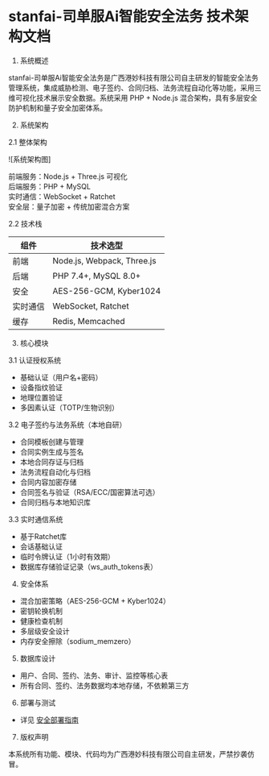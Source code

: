 # stanfai-司单服Ai智能安全法务 技术架构文档

1. 系统概述

stanfai-司单服Ai智能安全法务是广西港妙科技有限公司自主研发的智能安全法务管理系统，集成威胁检测、电子签约、合同归档、法务流程自动化等功能，采用三维可视化技术展示安全数据。系统采用 PHP + Node.js 混合架构，具有多层安全防护机制和量子安全加密体系。

2. 系统架构

2.1 整体架构

![系统架构图]

前端服务：Node.js + Three.js 可视化  
后端服务：PHP + MySQL  
实时通信：WebSocket + Ratchet  
安全层：量子加密 + 传统加密混合方案

2.2 技术栈

| 组件   | 技术选型                |
|--------|------------------------|
| 前端   | Node.js, Webpack, Three.js |
| 后端   | PHP 7.4+, MySQL 8.0+   |
| 安全   | AES-256-GCM, Kyber1024 |
| 实时通信 | WebSocket, Ratchet      |
| 缓存   | Redis, Memcached        |

3. 核心模块

3.1 认证授权系统

- 基础认证（用户名+密码）
- 设备指纹验证
- 地理位置验证
- 多因素认证（TOTP/生物识别）

3.2 电子签约与法务系统（本地自研）

- 合同模板创建与管理
- 合同实例生成与签名
- 本地合同存证与归档
- 法务流程自动化与归档
- 合同内容加密存储
- 合同签名与验证（RSA/ECC/国密算法可选）
- 合同归档与本地知识库

3.3 实时通信系统

- 基于Ratchet库
- 会话基础认证
- 临时令牌认证（1小时有效期）
- 数据库存储验证记录（ws_auth_tokens表）

4. 安全体系

- 混合加密策略（AES-256-GCM + Kyber1024）
- 密钥轮换机制
- 健康检查机制
- 多层级安全设计
- 内存安全擦除（sodium_memzero）

5. 数据库设计

- 用户、合同、签约、法务、审计、监控等核心表
- 所有合同、签约、法务数据均本地存储，不依赖第三方

6. 部署与测试

- 详见 [安全部署指南](/docs/security_deployment_guide.md)

7. 版权声明

本系统所有功能、模块、代码均为广西港妙科技有限公司自主研发，严禁抄袭仿冒。